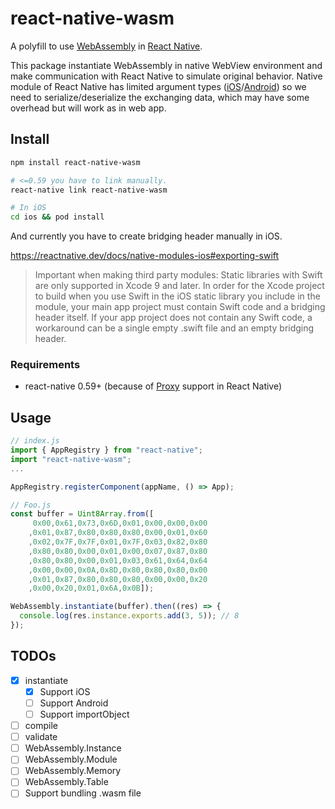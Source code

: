 # react-native-wasm

A polyfill to use [WebAssembly](https://webassembly.org/) in [React Native](https://github.com/facebook/react-native).

This package instantiate WebAssembly in native WebView environment and make communication with React Native to simulate original behavior.
Native module of React Native has limited argument types ([iOS](https://reactnative.dev/docs/native-modules-ios#argument-types)/[Android](https://reactnative.dev/docs/native-modules-android#argument-types)) so we need to serialize/deserialize the exchanging data, which may have some overhead but will work as in web app.

## Install

```sh
npm install react-native-wasm

# <=0.59 you have to link manually.
react-native link react-native-wasm

# In iOS
cd ios && pod install
```

And currently you have to create bridging header manually in iOS.

https://reactnative.dev/docs/native-modules-ios#exporting-swift

> Important when making third party modules: Static libraries with Swift are only supported in Xcode 9 and later. In order for the Xcode project to build when you use Swift in the iOS static library you include in the module, your main app project must contain Swift code and a bridging header itself. If your app project does not contain any Swift code, a workaround can be a single empty .swift file and an empty bridging header.

### Requirements

- react-native 0.59+ (because of [Proxy](https://developer.mozilla.org/en-US/docs/Web/JavaScript/Reference/Global_Objects/Proxy) support in React Native)

## Usage

```javascript
// index.js
import { AppRegistry } from "react-native";
import "react-native-wasm";
...

AppRegistry.registerComponent(appName, () => App);

// Foo.js
const buffer = Uint8Array.from([
	 0x00,0x61,0x73,0x6D,0x01,0x00,0x00,0x00
	,0x01,0x87,0x80,0x80,0x80,0x00,0x01,0x60
	,0x02,0x7F,0x7F,0x01,0x7F,0x03,0x82,0x80
	,0x80,0x80,0x00,0x01,0x00,0x07,0x87,0x80
	,0x80,0x80,0x00,0x01,0x03,0x61,0x64,0x64
	,0x00,0x00,0x0A,0x8D,0x80,0x80,0x80,0x00
	,0x01,0x87,0x80,0x80,0x80,0x00,0x00,0x20
	,0x00,0x20,0x01,0x6A,0x0B]);

WebAssembly.instantiate(buffer).then((res) => {
  console.log(res.instance.exports.add(3, 5)); // 8
});
```

## TODOs

- [x] instantiate
  - [x] Support iOS
  - [ ] Support Android
  - [ ] Support importObject
- [ ] compile
- [ ] validate
- [ ] WebAssembly.Instance
- [ ] WebAssembly.Module
- [ ] WebAssembly.Memory
- [ ] WebAssembly.Table
- [ ] Support bundling .wasm file
